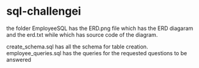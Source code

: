 # sql-challengei

the folder EmployeeSQL has the ERD.png file which has the ERD diagaram and the erd.txt while which has source code of the diagram.

create_schema.sql has all the schema for table creation.
employee_queries.sql has the queries for the requested questions to be answered 
